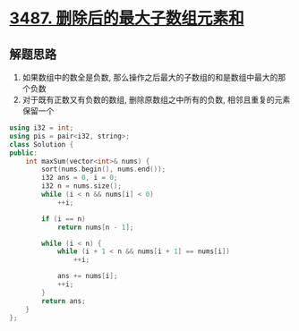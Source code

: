 # [3487. 删除后的最大子数组元素和](https://leetcode.cn/problems/maximum-unique-subarray-sum-after-deletion/)

## 解题思路

1. 如果数组中的数全是负数, 那么操作之后最大的子数组的和是数组中最大的那个负数
2. 对于既有正数又有负数的数组, 删除原数组之中所有的负数, 相邻且重复的元素保留一个

```cpp
using i32 = int;
using pis = pair<i32, string>;
class Solution {
public:
    int maxSum(vector<int>& nums) {
        sort(nums.begin(), nums.end());
        i32 ans = 0, i = 0;
        i32 n = nums.size();
        while (i < n && nums[i] < 0)
            ++i;

        if (i == n)
            return nums[n - 1];

        while (i < n) {
            while (i + 1 < n && nums[i + 1] == nums[i])
                ++i;

            ans += nums[i];
            ++i;
        }
        return ans;
    }
};

```
